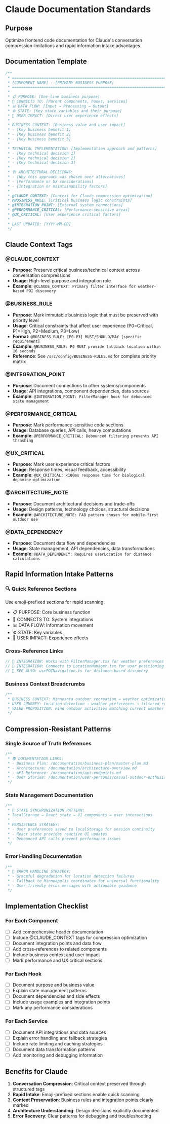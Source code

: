 # Claude Documentation Standards

## Purpose
Optimize frontend code documentation for Claude's conversation compression limitations and rapid information intake advantages.

## Documentation Template

```typescript
/**
 * ========================================================================
 * [COMPONENT NAME] - [PRIMARY BUSINESS PURPOSE]
 * ========================================================================
 * 
 * 📋 PURPOSE: [One-line business purpose]
 * 🔗 CONNECTS TO: [Parent components, hooks, services]
 * 📊 DATA FLOW: [Input → Processing → Output]
 * ⚙️ STATE: [Key state variables and their purpose]
 * 🎯 USER IMPACT: [Direct user experience effects]
 * 
 * BUSINESS CONTEXT: [Business value and user impact]
 * - [Key business benefit 1]
 * - [Key business benefit 2]
 * - [Key business benefit 3]
 * 
 * TECHNICAL IMPLEMENTATION: [Implementation approach and patterns]
 * - [Key technical decision 1]
 * - [Key technical decision 2]
 * - [Key technical decision 3]
 * 
 * 🏗️ ARCHITECTURAL DECISIONS:
 * - [Why this approach was chosen over alternatives]
 * - [Performance or UX considerations]
 * - [Integration or maintainability factors]
 * 
 * @CLAUDE_CONTEXT: [Context for Claude compression optimization]
 * @BUSINESS_RULE: [Critical business logic constraints]
 * @INTEGRATION_POINT: [External system connections]
 * @PERFORMANCE_CRITICAL: [Performance-sensitive areas]
 * @UX_CRITICAL: [User experience critical factors]
 * 
 * LAST UPDATED: [YYYY-MM-DD]
 */
```

## Claude Context Tags

### @CLAUDE_CONTEXT
- **Purpose**: Preserve critical business/technical context across conversation compressions
- **Usage**: High-level purpose and integration role
- **Example**: `@CLAUDE_CONTEXT: Primary filter interface for weather-based POI discovery`

### @BUSINESS_RULE
- **Purpose**: Mark immutable business logic that must be preserved with priority level
- **Usage**: Critical constraints that affect user experience (P0=Critical, P1=High, P2=Medium, P3=Low)
- **Format**: `@BUSINESS_RULE: [P0-P3] MUST/SHOULD/MAY [specific requirement]`
- **Example**: `@BUSINESS_RULE: P0 MUST provide fallback location within 10 seconds`
- **Reference**: See `/src/config/BUSINESS-RULES.md` for complete priority matrix

### @INTEGRATION_POINT
- **Purpose**: Document connections to other systems/components
- **Usage**: API integrations, component dependencies, data sources
- **Example**: `@INTEGRATION_POINT: FilterManager hook for debounced state management`

### @PERFORMANCE_CRITICAL
- **Purpose**: Mark performance-sensitive code sections
- **Usage**: Database queries, API calls, heavy computations
- **Example**: `@PERFORMANCE_CRITICAL: Debounced filtering prevents API thrashing`

### @UX_CRITICAL
- **Purpose**: Mark user experience critical factors
- **Usage**: Response times, visual feedback, accessibility
- **Example**: `@UX_CRITICAL: <100ms response time for biological dopamine optimization`

### @ARCHITECTURE_NOTE
- **Purpose**: Document architectural decisions and trade-offs
- **Usage**: Design patterns, technology choices, structural decisions
- **Example**: `@ARCHITECTURE_NOTE: FAB pattern chosen for mobile-first outdoor use`

### @DATA_DEPENDENCY
- **Purpose**: Document data flow and dependencies
- **Usage**: State management, API dependencies, data transformations
- **Example**: `@DATA_DEPENDENCY: Requires userLocation for distance calculations`

## Rapid Information Intake Patterns

### 🔍 Quick Reference Sections
Use emoji-prefixed sections for rapid scanning:
- 📋 PURPOSE: Core business function
- 🔗 CONNECTS TO: System integrations
- 📊 DATA FLOW: Information movement
- ⚙️ STATE: Key variables
- 🎯 USER IMPACT: Experience effects

### Cross-Reference Links
```typescript
// 🔗 INTEGRATION: Works with FilterManager.tsx for weather preferences
// 🔗 INTEGRATION: Connects to LocationManager.tsx for user positioning
// 🔗 SEE ALSO: usePOINavigation.ts for distance-based discovery
```

### Business Context Breadcrumbs
```typescript
/**
 * BUSINESS CONTEXT: Minnesota outdoor recreation → weather optimization → POI discovery
 * USER JOURNEY: Location detection → weather preferences → filtered results → POI selection
 * VALUE PROPOSITION: Find outdoor activities matching current weather comfort preferences
 */
```

## Compression-Resistant Patterns

### Single Source of Truth References
```typescript
/**
 * 📚 DOCUMENTATION LINKS:
 * - Business Plan: /documentation/business-plan/master-plan.md
 * - Architecture: /documentation/architecture-overview.md
 * - API Reference: /documentation/api-endpoints.md
 * - User Stories: /documentation/user-personas/casual-outdoor-enthusiast.md
 */
```

### State Management Documentation
```typescript
/**
 * 🔄 STATE SYNCHRONIZATION PATTERN:
 * localStorage ↔ React state ↔ UI components ↔ user interactions
 * 
 * PERSISTENCE STRATEGY:
 * - User preferences saved to localStorage for session continuity
 * - React state provides reactive UI updates
 * - Debounced API calls prevent performance issues
 */
```

### Error Handling Documentation
```typescript
/**
 * 🚨 ERROR HANDLING STRATEGY:
 * - Graceful degradation for location detection failures
 * - Fallback to Minneapolis coordinates for universal functionality
 * - User-friendly error messages with actionable guidance
 */
```

## Implementation Checklist

### For Each Component
- [ ] Add comprehensive header documentation
- [ ] Include @CLAUDE_CONTEXT tags for compression optimization
- [ ] Document integration points and data flow
- [ ] Add cross-references to related components
- [ ] Include business context and user impact
- [ ] Mark performance and UX critical sections

### For Each Hook
- [ ] Document purpose and business value
- [ ] Explain state management patterns
- [ ] Document dependencies and side effects
- [ ] Include usage examples and integration points
- [ ] Mark any performance considerations

### For Each Service
- [ ] Document API integrations and data sources
- [ ] Explain error handling and fallback strategies
- [ ] Include rate limiting and caching strategies
- [ ] Document data transformation patterns
- [ ] Add monitoring and debugging information

## Benefits for Claude

1. **Conversation Compression**: Critical context preserved through structured tags
2. **Rapid Intake**: Emoji-prefixed sections enable quick scanning
3. **Context Preservation**: Business rules and integration points clearly marked
4. **Architecture Understanding**: Design decisions explicitly documented
5. **Error Recovery**: Clear patterns for debugging and troubleshooting